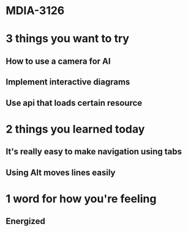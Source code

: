 # MDIA-3126

# 3 things you want to try 
## How to use a camera for AI
## Implement interactive diagrams
## Use api that loads certain resource

# 2 things you learned today
## It's really easy to make navigation using tabs
## Using Alt moves lines easily

# 1 word for how you're feeling
## Energized